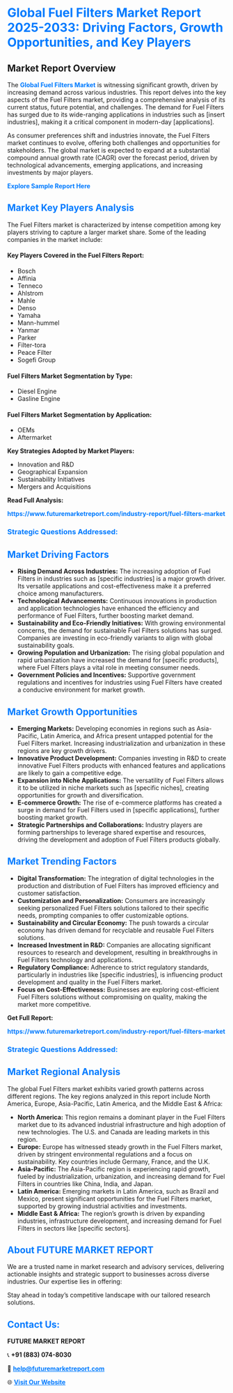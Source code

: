 <h1 style="color: #007BFF;">Global Fuel Filters Market Report 2025-2033: Driving Factors, Growth Opportunities, and Key Players</h1>

<section id="overview">
<h2>Market Report Overview</h2>
<p>The <a href="https://www.futuremarketreport.com/industry-report/fuel-filters-market" style="color: #007BFF; text-decoration: none;"><strong>Global Fuel Filters Market</strong></a> is witnessing significant growth, driven by increasing demand across various industries. This report delves into the key aspects of the Fuel Filters market, providing a comprehensive analysis of its current status, future potential, and challenges. The demand for Fuel Filters has surged due to its wide-ranging applications in industries such as [insert industries], making it a critical component in modern-day [applications].</p>
<p>As consumer preferences shift and industries innovate, the Fuel Filters market continues to evolve, offering both challenges and opportunities for stakeholders. The global market is expected to expand at a substantial compound annual growth rate (CAGR) over the forecast period, driven by technological advancements, emerging applications, and increasing investments by major players.</p>
</section>

<section id="overview">
<p><a href="https://www.futuremarketreport.com/request-sample/reportId=51557" style="color: #007BFF; text-decoration: none;"><strong>Explore Sample Report Here</strong></a></p>
</section>

<section id="key-players">
<h2 style="color: #007BFF;">Market Key Players Analysis</h2>
<p>The Fuel Filters market is characterized by intense competition among key players striving to capture a larger market share. Some of the leading companies in the market include:</p>
<h4>Key Players Covered in the Fuel Filters Report:</h4>
<ul><li>Bosch</li><li>Affinia</li><li>Tenneco</li><li>Ahlstrom</li><li>Mahle</li><li>Denso</li><li>Yamaha</li><li>Mann-hummel</li><li>Yanmar</li><li>Parker</li><li>Filter-tora</li><li>Peace Filter</li><li>Sogefi Group</li></ul>
<h4>Fuel Filters Market Segmentation by Type:</h4>
<ul><li>Diesel Engine</li><li>Gasline Engine</li></ul>

<h4>Fuel Filters Market Segmentation by Application:</h4>
<ul><li>OEMs</li><li>Aftermarket</li></ul>
<p><strong>Key Strategies Adopted by Market Players:</strong></p>
<ul>
<li>Innovation and R&D</li>
<li>Geographical Expansion</li>
<li>Sustainability Initiatives</li>
<li>Mergers and Acquisitions</li>
</ul>
</section>

<section>
<p><strong>Read Full Analysis: </strong></p><a href="https://www.futuremarketreport.com/industry-report/fuel-filters-market" style="color: #007BFF; text-decoration: none;"><strong>https://www.futuremarketreport.com/industry-report/fuel-filters-market</strong></a>
<h3 style="color: #007BFF;">Strategic Questions Addressed:</h3>
</section>

<section id="driving-factors">
<h2 style="color: #007BFF;">Market Driving Factors</h2>
<ul>
<li><strong>Rising Demand Across Industries:</strong> The increasing adoption of Fuel Filters in industries such as [specific industries] is a major growth driver. Its versatile applications and cost-effectiveness make it a preferred choice among manufacturers.</li>
<li><strong>Technological Advancements:</strong> Continuous innovations in production and application technologies have enhanced the efficiency and performance of Fuel Filters, further boosting market demand.</li>
<li><strong>Sustainability and Eco-Friendly Initiatives:</strong> With growing environmental concerns, the demand for sustainable Fuel Filters solutions has surged. Companies are investing in eco-friendly variants to align with global sustainability goals.</li>
<li><strong>Growing Population and Urbanization:</strong> The rising global population and rapid urbanization have increased the demand for [specific products], where Fuel Filters plays a vital role in meeting consumer needs.</li>
<li><strong>Government Policies and Incentives:</strong> Supportive government regulations and incentives for industries using Fuel Filters have created a conducive environment for market growth.</li>
</ul>
</section>

<section id="growth-opportunities">
<h2 style="color: #007BFF;">Market Growth Opportunities</h2>
<ul>
<li><strong>Emerging Markets:</strong> Developing economies in regions such as Asia-Pacific, Latin America, and Africa present untapped potential for the Fuel Filters market. Increasing industrialization and urbanization in these regions are key growth drivers.</li>
<li><strong>Innovative Product Development:</strong> Companies investing in R&D to create innovative Fuel Filters products with enhanced features and applications are likely to gain a competitive edge.</li>
<li><strong>Expansion into Niche Applications:</strong> The versatility of Fuel Filters allows it to be utilized in niche markets such as [specific niches], creating opportunities for growth and diversification.</li>
<li><strong>E-commerce Growth:</strong> The rise of e-commerce platforms has created a surge in demand for Fuel Filters used in [specific applications], further boosting market growth.</li>
<li><strong>Strategic Partnerships and Collaborations:</strong> Industry players are forming partnerships to leverage shared expertise and resources, driving the development and adoption of Fuel Filters products globally.</li>
</ul>
</section>

<section id="trending-factors">
<h2 style="color: #007BFF;">Market Trending Factors</h2>
<ul>
<li><strong>Digital Transformation:</strong> The integration of digital technologies in the production and distribution of Fuel Filters has improved efficiency and customer satisfaction.</li>
<li><strong>Customization and Personalization:</strong> Consumers are increasingly seeking personalized Fuel Filters solutions tailored to their specific needs, prompting companies to offer customizable options.</li>
<li><strong>Sustainability and Circular Economy:</strong> The push towards a circular economy has driven demand for recyclable and reusable Fuel Filters solutions.</li>
<li><strong>Increased Investment in R&D:</strong> Companies are allocating significant resources to research and development, resulting in breakthroughs in Fuel Filters technology and applications.</li>
<li><strong>Regulatory Compliance:</strong> Adherence to strict regulatory standards, particularly in industries like [specific industries], is influencing product development and quality in the Fuel Filters market.</li>
<li><strong>Focus on Cost-Effectiveness:</strong> Businesses are exploring cost-efficient Fuel Filters solutions without compromising on quality, making the market more competitive.</li>
</ul>
</section>

<section>
<p><strong>Get Full Report: </strong></p><a href="https://www.futuremarketreport.com/industry-report/fuel-filters-market" style="color: #007BFF; text-decoration: none;"><strong>https://www.futuremarketreport.com/industry-report/fuel-filters-market</strong></a>
<h3 style="color: #007BFF;">Strategic Questions Addressed:</h3>
</section>


<section id="regional-analysis">
<h2 style="color: #007BFF;">Market Regional Analysis</h2>
<p>The global Fuel Filters market exhibits varied growth patterns across different regions. The key regions analyzed in this report include North America, Europe, Asia-Pacific, Latin America, and the Middle East & Africa:</p>
<ul>
<li><strong>North America:</strong> This region remains a dominant player in the Fuel Filters market due to its advanced industrial infrastructure and high adoption of new technologies. The U.S. and Canada are leading markets in this region.</li>
<li><strong>Europe:</strong> Europe has witnessed steady growth in the Fuel Filters market, driven by stringent environmental regulations and a focus on sustainability. Key countries include Germany, France, and the U.K.</li>
<li><strong>Asia-Pacific:</strong> The Asia-Pacific region is experiencing rapid growth, fueled by industrialization, urbanization, and increasing demand for Fuel Filters in countries like China, India, and Japan.</li>
<li><strong>Latin America:</strong> Emerging markets in Latin America, such as Brazil and Mexico, present significant opportunities for the Fuel Filters market, supported by growing industrial activities and investments.</li>
<li><strong>Middle East & Africa:</strong> The region’s growth is driven by expanding industries, infrastructure development, and increasing demand for Fuel Filters in sectors like [specific sectors].</li>
</ul>
</section>

<footer>
<h2 style="color: #007BFF;">About FUTURE MARKET REPORT</h2>
<p>We are a trusted name in market research and advisory services, delivering actionable insights and strategic support to businesses across diverse industries. Our expertise lies in offering:</p>

<p>Stay ahead in today’s competitive landscape with our tailored research solutions.</p>

<h2 style="color: #007BFF;">Contact Us:</h2>
<p><strong>FUTURE MARKET REPORT</strong></p>
<p>📞 <strong>+91 (883) 074-8030</strong></p>
<p>📧 <strong><a href="mailto:help@futuremarketreport.com" style="color: #007BFF;">help@futuremarketreport.com</a></strong></p>
<p>🌐 <strong><a href="https://www.futuremarketreport.com/" style="color: #007BFF;">Visit Our Website</a></strong></p>
</footer>